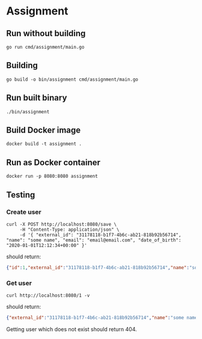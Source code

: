 # Assignment

## Run without building
```shell
go run cmd/assignment/main.go
```

## Building
```shell
go build -o bin/assignment cmd/assignment/main.go
```

## Run built binary
```shell
./bin/assignment
```

## Build Docker image
```shell
docker build -t assignment .
```

## Run as Docker container
```shell
docker run -p 8080:8080 assignment
```

## Testing
### Create user
```shell
curl -X POST http://localhost:8080/save \
     -H "Content-Type: application/json" \
     -d '{ "external_id": "31178118-b1f7-4b6c-ab21-818b92b56714", "name": "some name", "email": "email@email.com", "date_of_birth": "2020-01-01T12:12:34+00:00" }'
```
should return:
```json
{"id":1,"external_id":"31178118-b1f7-4b6c-ab21-818b92b56714","name":"some name","email":"email@email.com","date_of_birth":"2020-01-01T12:12:34Z"}
```

### Get user
```shell
curl http://localhost:8080/1 -v 
```
should return:
```json
{"external_id":"31178118-b1f7-4b6c-ab21-818b92b56714","name":"some name","email":"email@email.com","date_of_birth":"2020-01-01T12:12:34Z"}
```
Getting user which does not exist should return 404.